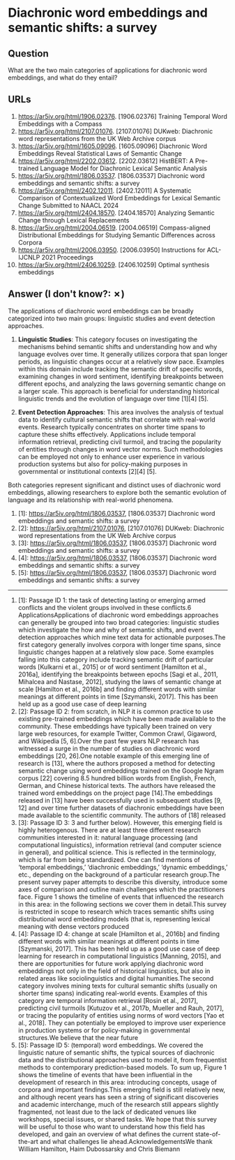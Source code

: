 # Diachronic word embeddings and semantic shifts: a survey

## Question

What are the two main categories of applications for diachronic word embeddings, and what do they entail?

## URLs

1. https://ar5iv.org/html/1906.02376. [1906.02376] Training Temporal Word Embeddings with a Compass
2. https://ar5iv.org/html/2107.01076. [2107.01076] DUKweb: Diachronic word representations from the UK Web Archive corpus
3. https://ar5iv.org/html/1605.09096. [1605.09096] Diachronic Word Embeddings Reveal Statistical Laws of Semantic Change
4. https://ar5iv.org/html/2202.03612. [2202.03612] HistBERT: A Pre-trained Language Model for Diachronic Lexical Semantic Analysis
5. https://ar5iv.org/html/1806.03537. [1806.03537] Diachronic word embeddings and semantic shifts: a survey
6. https://ar5iv.org/html/2402.12011. [2402.12011] A Systematic Comparison of Contextualized Word Embeddings for Lexical Semantic Change Submitted to NAACL 2024
7. https://ar5iv.org/html/2404.18570. [2404.18570] Analyzing Semantic Change through Lexical Replacements
8. https://ar5iv.org/html/2004.06519. [2004.06519] Compass-aligned Distributional Embeddings for Studying Semantic Differences across Corpora
9. https://ar5iv.org/html/2006.03950. [2006.03950] Instructions for ACL-IJCNLP 2021 Proceedings
10. https://ar5iv.org/html/2406.10259. [2406.10259] Optimal synthesis embeddings

## Answer (I don't know?: ✗)

The applications of diachronic word embeddings can be broadly categorized into two main groups: linguistic studies and event detection approaches.

1. **Linguistic Studies**: This category focuses on investigating the mechanisms behind semantic shifts and understanding how and why language evolves over time. It generally utilizes corpora that span longer periods, as linguistic changes occur at a relatively slow pace. Examples within this domain include tracking the semantic drift of specific words, examining changes in word sentiment, identifying breakpoints between different epochs, and analyzing the laws governing semantic change on a larger scale. This approach is beneficial for understanding historical linguistic trends and the evolution of language over time [1][4] [5].

2. **Event Detection Approaches**: This area involves the analysis of textual data to identify cultural semantic shifts that correlate with real-world events. Research typically concentrates on shorter time spans to capture these shifts effectively. Applications include temporal information retrieval, predicting civil turmoil, and tracing the popularity of entities through changes in word vector norms. Such methodologies can be employed not only to enhance user experience in various production systems but also for policy-making purposes in governmental or institutional contexts [2][4] [5].

Both categories represent significant and distinct uses of diachronic word embeddings, allowing researchers to explore both the semantic evolution of language and its relationship with real-world phenomena.

1. [1]:  https://ar5iv.org/html/1806.03537, [1806.03537] Diachronic word embeddings and semantic shifts: a survey
2. [2]:  https://ar5iv.org/html/2107.01076, [2107.01076] DUKweb: Diachronic word representations from the UK Web Archive corpus
3. [3]:  https://ar5iv.org/html/1806.03537, [1806.03537] Diachronic word embeddings and semantic shifts: a survey
4. [4]:  https://ar5iv.org/html/1806.03537, [1806.03537] Diachronic word embeddings and semantic shifts: a survey
5. [5]:  https://ar5iv.org/html/1806.03537, [1806.03537] Diachronic word embeddings and semantic shifts: a survey
---
1. [1]:  Passage ID 1: the task of detecting lasting or emerging armed conflicts and the violent groups involved in these conflicts.6 ApplicationsApplications of diachronic word embeddings approaches can generally be grouped into two broad categories: linguistic studies which investigate the how and why of semantic shifts, and event detection approaches which mine text data for actionable purposes.The first category generally involves corpora with longer time spans, since linguistic changes happen at a relatively slow pace. Some examples falling into this category include tracking semantic drift of particular words [Kulkarni et al., 2015] or of word sentiment [Hamilton et al., 2016a], identifying the breakpoints between epochs [Sagi et al., 2011, Mihalcea and Nastase, 2012], studying the laws of semantic change at scale [Hamilton et al., 2016b] and finding different words with similar meanings at different points in time [Szymanski, 2017]. This has been held up as a good use case of deep learning
2. [2]:  Passage ID 2: from scratch, in NLP it is common practice to use existing pre-trained embeddings which have been made available to the community. These embeddings have typically been trained on very large web resources, for example Twitter, Common Crawl, Gigaword, and Wikipedia [5, 6].Over the past few years NLP research has witnessed a surge in the number of studies on diachronic word embeddings [20, 26].One notable example of this emerging line of research is [13], where the authors proposed a method for detecting semantic change using word embeddings trained on the Google Ngram corpus [22] covering 8.5 hundred billion words from English, French, German, and Chinese historical texts. The authors have released the trained word embeddings on the project page [14].The embeddings released in [13] have been successfully used in subsequent studies [9, 12] and over time further datasets of diachronic embeddings have been made available to the scientific community. The authors of [18] released
3. [3]:  Passage ID 3: 3 and further below). However, this emerging field is highly heterogenous. There are at least three different research communities interested in it: natural language processing (and computational linguistics), information retrieval (and computer science in general), and political science. This is reflected in the terminology, which is far from being standardized. One can find mentions of ‘temporal embeddings,’ ‘diachronic embeddings,’ ‘dynamic embeddings,’ etc., depending on the background of a particular research group.The present survey paper attempts to describe this diversity, introduce some axes of comparison and outline main challenges which the practitioners face. Figure 1 shows the timeline of events that influenced the research in this area: in the following sections we cover them in detail.This survey is restricted in scope to research which traces semantic shifts using distributional word embedding models (that is, representing lexical meaning with dense vectors produced
4. [4]:  Passage ID 4: change at scale [Hamilton et al., 2016b] and finding different words with similar meanings at different points in time [Szymanski, 2017]. This has been held up as a good use case of deep learning for research in computational linguistics [Manning, 2015], and there are opportunities for future work applying diachronic word embeddings not only in the field of historical linguistics, but also in related areas like sociolinguistics and digital humanities.The second category involves mining texts for cultural semantic shifts (usually on shorter time spans) indicating real-world events. Examples of this category are temporal information retrieval [Rosin et al., 2017], predicting civil turmoils [Kutuzov et al., 2017b, Mueller and Rauh, 2017], or tracing the popularity of entities using norms of word vectors [Yao et al., 2018]. They can potentially be employed to improve user experience in production systems or for policy-making in governmental structures.We believe that the near future
5. [5]:  Passage ID 5: (temporal) word embeddings. We covered the linguistic nature of semantic shifts, the typical sources of diachronic data and the distributional approaches used to model it, from frequentist methods to contemporary prediction-based models. To sum up, Figure 1 shows the timeline of events that have been influential in the development of research in this area: introducing concepts, usage of corpora and important findings.This emerging field is still relatively new, and although recent years has seen a string of significant discoveries and academic interchange, much of the research still appears slightly fragmented, not least due to the lack of dedicated venues like workshops, special issues, or shared tasks. We hope that this survey will be useful to those who want to understand how this field has developed, and gain an overview of what defines the current state-of-the-art and what challenges lie ahead.AcknowledgementsWe thank William Hamilton, Haim Dubossarsky and Chris Biemann